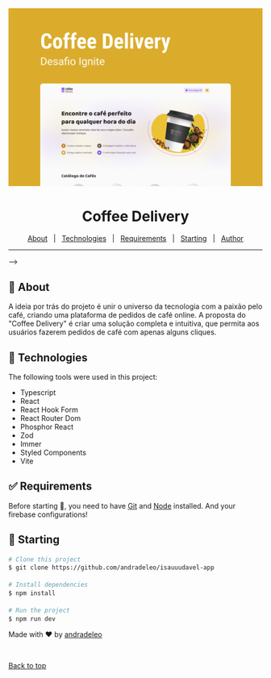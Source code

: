 <div align="center" id="top">
  <img src="./design/Capa.png"/>
</div>

<h1 align="center">Coffee Delivery</h1>


<p align="center">
  <a href="#dart-about">About</a> &#xa0; | &#xa0;
  <a href="#rocket-technologies">Technologies</a> &#xa0; | &#xa0;
  <a href="#white_check_mark-requirements">Requirements</a> &#xa0; | &#xa0;
  <a href="#checkered_flag-starting">Starting</a> &#xa0; | &#xa0;
  <a href="https://www.linkedin.com/in/dev-andradeleo" target="_blank">Author</a>
</p>

<hr> -->

<br>

## :dart: About ##

A ideia por trás do projeto é unir o universo da tecnologia com a paixão pelo café, criando uma plataforma de pedidos de café online. A proposta do "Coffee Delivery" é criar uma solução completa e intuitiva, que permita aos usuários fazerem pedidos de café com apenas alguns cliques.


## :rocket: Technologies ##

The following tools were used in this project:

- Typescript
- React
- React Hook Form
- React Router Dom
- Phosphor React
- Zod
- Immer
- Styled Components
- Vite

## :white_check_mark: Requirements ##

Before starting :checkered_flag:, you need to have [Git](https://git-scm.com) and [Node](https://nodejs.org/en/) installed. And your firebase configurations!

## :checkered_flag: Starting ##

```bash
# Clone this project
$ git clone https://github.com/andradeleo/isauuudavel-app

# Install dependencies
$ npm install

# Run the project
$ npm run dev
```

Made with :heart: by <a href="https://github.com/andradeleo" target="_blank">andradeleo</a>

&#xa0;

<a href="#top">Back to top</a>
